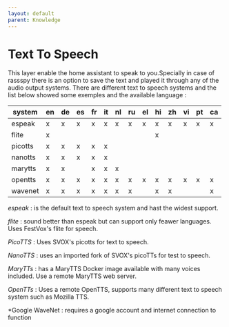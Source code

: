 ```yaml
---
layout: default
parent: Knowledge
---
```


# Text To Speech

This layer enable the home assistant to speak to you.Specially in case of rassspy there is an option to save the text and played it through any of the audio output systems.
There are different text to speech systems and the list below showed some exemples and the available language :

|system | en | de | es | fr | it | nl | ru | el | hi | zh | vi | pt | ca | 
|---|---|--|--|---|---|---|---|---|---|---|---|---|---|
| espeak   | x| x| x | x|x| x| x| x| x| x| x| x| x| 
| flite   | x | |  | | | | | | x| | | | | 
| picotts   | x | x|  x| x| x| | | | | | | | | 
| nanotts   | x | x| x | x| x| | | | | | | | | 
| marytts   | x |x |  | x|x | x| | | | | | | | 
| opentts   | x | x| x | x| x| x| x| x| x| x| x|x | x| 
| wavenet   | x | x| x | x| x| x| x| | x| x| | |x | 


*espeak* : is the default text to speech system and hast the widest support.

*flite* : sound better than espeak but can support only feawer languages. Uses FestVox's flite for speech.

*PicoTTS* : Uses SVOX's picotts for text to speech.

*NanoTTS* : uses an imported fork of SVOX's picoTTs for test to speech.

*MaryTTs* : has a MaryTTS Docker image available with many voices included. Use a remote MaryTTS web server.

*OpenTTs* : Uses a remote OpenTTS, supports many different text to speech system such as Mozilla TTS.

*Google WaveNet : requires a google account and internet connection to function 